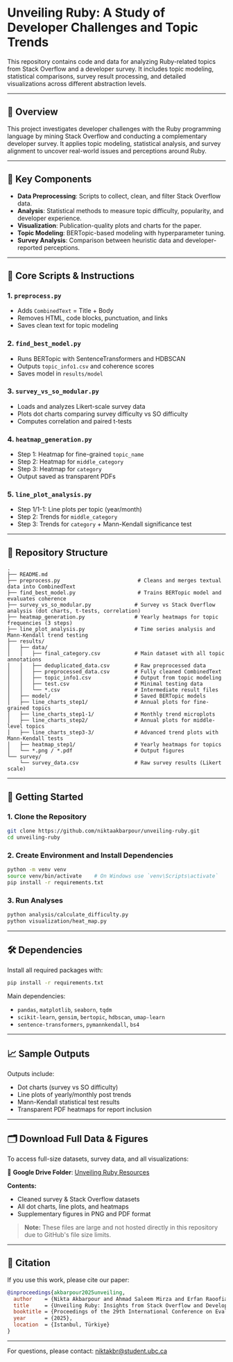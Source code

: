 # Unveiling Ruby: A Study of Developer Challenges and Topic Trends

This repository contains code and data for analyzing Ruby-related topics from Stack Overflow and a developer survey. It includes topic modeling, statistical comparisons, survey result processing, and detailed visualizations across different abstraction levels.

---
## 📖 Overview

This project investigates developer challenges with the Ruby programming language by mining Stack Overflow and conducting a complementary developer survey. It applies topic modeling, statistical analysis, and survey alignment to uncover real-world issues and perceptions around Ruby.

---
## 🧪 Key Components

- **Data Preprocessing**: Scripts to collect, clean, and filter Stack Overflow data.
- **Analysis**: Statistical methods to measure topic difficulty, popularity, and developer experience.
- **Visualization**: Publication-quality plots and charts for the paper.
- **Topic Modeling**: BERTopic-based modeling with hyperparameter tuning.
- **Survey Analysis**: Comparison between heuristic data and developer-reported perceptions.

---
## 🧪 Core Scripts & Instructions

### 1. `preprocess.py`
- Adds `CombinedText` = Title + Body
- Removes HTML, code blocks, punctuation, and links
- Saves clean text for topic modeling

### 2. `find_best_model.py`
- Runs BERTopic with SentenceTransformers and HDBSCAN
- Outputs `topic_info1.csv` and coherence scores
- Saves model in `results/model`

### 3. `survey_vs_so_modular.py`
- Loads and analyzes Likert-scale survey data
- Plots dot charts comparing survey difficulty vs SO difficulty
- Computes correlation and paired t-tests

### 4. `heatmap_generation.py`
- Step 1: Heatmap for fine-grained `topic_name`
- Step 2: Heatmap for `middle_category`
- Step 3: Heatmap for `category`
- Output saved as transparent PDFs

### 5. `line_plot_analysis.py`
- Step 1/1-1: Line plots per topic (year/month)
- Step 2: Trends for `middle_category`
- Step 3: Trends for `category` + Mann-Kendall significance test

---
## 📁 Repository Structure

```
.
├── README.md
├── preprocess.py                         # Cleans and merges textual data into CombinedText
├── find_best_model.py                    # Trains BERTopic model and evaluates coherence
├── survey_vs_so_modular.py              # Survey vs Stack Overflow analysis (dot charts, t-tests, correlation)
├── heatmap_generation.py                # Yearly heatmaps for topic frequencies (3 steps)
├── line_plot_analysis.py                # Time series analysis and Mann-Kendall trend testing
├── results/
│   ├── data/
│   │   ├── final_category.csv           # Main dataset with all topic annotations
│   │   ├── deduplicated_data.csv        # Raw preprocessed data
│   │   ├── preprocessed_data.csv        # Fully cleaned CombinedText
│   │   ├── topic_info1.csv              # Output from topic modeling
│   │   ├── test.csv                     # Minimal testing data
│   │   └── *.csv                        # Intermediate result files
│   ├── model/                           # Saved BERTopic models
│   ├── line_charts_step1/               # Annual plots for fine-grained topics
│   ├── line_charts_step1-1/             # Monthly trend microplots
│   ├── line_charts_step2/               # Annual plots for middle-level topics
│   ├── line_charts_step3-3/             # Advanced trend plots with Mann-Kendall tests
│   ├── heatmap_step1/                   # Yearly heatmaps for topics
│   └── *.png / *.pdf                    # Output figures
└── survey/
    └── survey_data.csv                  # Raw survey results (Likert scale)
```

---
## 🚀 Getting Started

### 1. Clone the Repository
```bash
git clone https://github.com/niktaakbarpour/unveiling-ruby.git
cd unveiling-ruby
```

### 2. Create Environment and Install Dependencies
```bash
python -m venv venv
source venv/bin/activate    # On Windows use `venv\Scripts\activate`
pip install -r requirements.txt
```

### 3. Run Analyses
```bash
python analysis/calculate_difficulty.py
python visualization/heat_map.py
```

---
## 🛠️ Dependencies

Install all required packages with:

```bash
pip install -r requirements.txt
```

Main dependencies:
- `pandas`, `matplotlib`, `seaborn`, `tqdm`
- `scikit-learn`, `gensim`, `bertopic`, `hdbscan`, `umap-learn`
- `sentence-transformers`, `pymannkendall`, `bs4`

---

## 📈 Sample Outputs

Outputs include:
- Dot charts (survey vs SO difficulty)
- Line plots of yearly/monthly post trends
- Mann-Kendall statistical test results
- Transparent PDF heatmaps for report inclusion

---

## 🗂️ Download Full Data & Figures

To access full-size datasets, survey data, and all visualizations:

📁 **Google Drive Folder**: [Unveiling Ruby Resources](https://drive.google.com/drive/folders/1UcV6DNYqQRRV-zOFmsLRApazoZG8xrq6?usp=sharing)

**Contents:**
- Cleaned survey & Stack Overflow datasets
- All dot charts, line plots, and heatmaps
- Supplementary figures in PNG and PDF format

> **Note:** These files are large and not hosted directly in this repository due to GitHub's file size limits.


---

## 📄 Citation

If you use this work, please cite our paper:

```bibtex
@inproceedings{akbarpour2025unveiling,
  author    = {Nikta Akbarpour and Ahmad Saleem Mirza and Erfan Raoofian and Fatemeh Fard and Gema Rodr{\'i}guez-P\'{e}rez},
  title     = {Unveiling Ruby: Insights from Stack Overflow and Developer Survey},
  booktitle = {Proceedings of the 29th International Conference on Evaluation and Assessment in Software Engineering (EASE)},
  year      = {2025},
  location  = {Istanbul, Türkiye}
}
```

---

For questions, please contact: [niktakbr@student.ubc.ca](mailto:niktakbr@student.ubc.ca)

